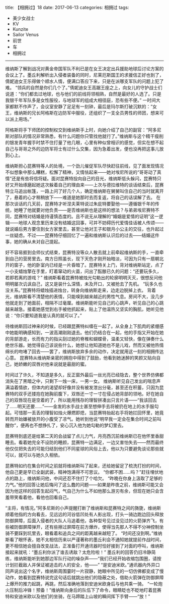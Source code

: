 title: 【相拥过】18
date: 2017-06-13
categories: 相拥过
tags:
- 美少女战士
- KV
- Kunzite
- Sailor Venus
- 前世
- 车
- 相拥过
---

维纳斯了解到战况对黄金帝国军队不利已是在女王决定出兵援助地球后讨论方案的会议上了。<!--more-->墨丘利解析出入侵者装备的同时，尼莱厄斯国王的求援信正好也到了，倩妮迪女王乐得做个顺水人情，便满口答应下来，只是在派哪支军队的问题上犯了难。
“领兵的自然是你们几个了。”倩妮迪女王高踞王座之上，向女儿的守护战士们说道：“你们都去过地球，也与他们的前线将领相熟，自然是最好的人选了。只是我银千年军队多是女性服役，与地球军的组成大相径庭，恐有些不便。”
一时间大家都默不作声了，会议室安静了足足有一刻钟，最后是玛尔斯打破沉默的：“女王，维纳斯的兄长阿格斯在边防军中服役，还组织了一支全员男性的师团，想来可以派上用场。”

阿格斯将手下师团的控制权交到维纳斯手上时，向她介绍了自己的副官：“阿多尼斯对部队的情况非常熟悉，有什么问题你只管找他就行了。”维纳斯与这个精干瘦削的银发青年握手时禁不住打量了他几眼，心里有种似曾相识的感觉，但实在想不起自己与哥哥之外的边防军将士有过什么交集，因为急着出发，便也没再把这事儿放到心上。

维纳斯担心昆赛特等人的处境，一个劲儿催促军队尽快赶往前线，见了面发现情况不似想象中那么糟糕，松懈了精神，又情怯起来——她对埃尼所说的“哥哥动了真情”还是有些将信将疑。面对昆赛特投向自己的目光，维纳斯低头躲闪，昆赛特只好又开始琢磨起她这次躲着自己的理由来——上次与德拉维特的谈话结束后，昆赛特立马追出帐篷，一路上问了好几个人，确定维纳斯在舅舅叫住自己的当时就离开了，悬着的心才稍稍放下——难道是她那时去而复返，将自己的话误解了去。
在那次谈话的几天前，昆赛特才听涅夫莱特说过朱庇特要娶他——遵循银千年的传统，她睡了他就要对他负责——是否维纳斯也是这样的想法？与弟弟埃尼赛特不同，昆赛特对结婚是持谨慎态度的。且不说无从理解的“婚姻是爱情的证明”这一逻辑——地球人观念里历来没有结婚这回事，可并不妨碍历代爱情佳话被人传颂——就说婚后男方要住到女方家里去，甚至让他对王子和银月小公主的交往，也升起过一丝疑虑。不过——昆赛特仔细回忆了一遍和维纳斯认识后的过去——结婚这件事，她的确从未对自己提起。

好不容易捱到会师仪式结束，昆赛特没等众人散去就上前牵起维纳斯的手，一直牵到自己的营房里去。南方日照虽长，现下天色才刚开始暗淡，可因为只有一扇朝北开的窗子，他的卧室内已经是一片昏暗了。昆赛特关上门，背对维纳斯站定，点了一小支蜡烛擎在手里，盯着窜动的火苗，问出了酝酿已久的问题：“还要玩多久，若即若离的游戏？”
维纳斯看着昆赛特被烛光勾勒出的轮廓明明灭灭，很想反问他明明屡次讥讽自己，这又是装什么深情，未及开口，又被抢去了先机。
“玩多久也没关系。”昆赛特将蜡烛插进烛台，转身向维纳斯走来，边走边脱掉上衣。
背着光，维纳斯看不清楚他的表情，只能嗅到越来越近的男性气息。房间不大，没几步他就走到了她面前，相隔不过毫厘。维纳斯能听见自己的心跳声，听见自己的心跳越来越急。接着她感觉到右手被他抓起来，贴上了他温热又坚实的胸肌，她听见他说：“你只要知道我是认真的就可以了。”

待维纳斯回过神来的时候，已经跟昆赛特纠缠在一起了。从全身上下肌肉的紧绷感中她能明确感知到，一波高潮刚刚退去。他们仍结合在一起，他的手指又开始在她的背部游走，长而有力的指尖刮过她的脊椎和蝴蝶骨，温柔又轻快，像在弹奏什么绝世乐器。她觉得自己该说些什么，她想让他知道她也不是儿戏，然而又被他热情绵长的吻堵了回去——罢了，维纳斯放弃多余的动作，决定就用这一刻的相拥传达心意。
昆赛特从维纳斯亲密的拥抱中得到了鼓励，他看到她迷醉的笑颜又贴向自己，她娇嫩的双唇对他来说就是最甜的蜜。

时间过了许久，不知道是多久，反正窗外最后一丝光亮已经隐去，整个世界仿佛都消失在了黑暗之中，只剩下一烛一床，一男一女。
维纳斯听见自己发出的喘息声满溢着情欲，但体内的渴望却好像并没有被发泄出分毫，甚至还在积蓄，只因为昆赛特的双手还搂抱在她胸前腹下，双唇还一寸一寸在侵占她背部的领地。好在她自己的双唇现在是空着的了，所以能用残存的理智拼凑出只言片语——“我该回去了……明天还要……”——金发的水手战士甚至想伸手去将被扔在地上的水手服勾起。可惜那一丢丢的理智如烛火爆燃即熄，当昆赛特抬起右手将她拦回怀里，她竟转而开始嫌被放开的小腹受了凉气。她听到他说“明早我一定会在集合时间之前叫醒你”，便再也不想挣扎了，安心沉入他为她勾勒的梦幻里去。

昆赛特到底还是给第二天的会战留了点儿力气，月亮西沉前维纳斯已在他怀里香甜睡去。看着她完全不设防的睡颜，昆赛特一边满足，一边又害怕失去——然而最终他仅仅把失去的可能归结到他们不同星球的风俗上去，他以为只要避免谈论那些就可以，就可以与她久久相依。

昆赛特如约在集合时间之前就将维纳斯叫了起来，还给她留足了梳洗打扮的时间，他自己更是早已全副武装，精神饱满得不可思议。
“你都不困……吗？”赶往埋伏地点的路上，维纳斯问他，中间还忍不住打了个哈欠。
“昨晚在你身上汲取了足够的力气。”他的回答让她后悔问了这么蠢的问题——如果是昨夜之前，维纳斯可能又会因为他这样的回答生起闷气，气自己为什么不如他那么游刃有余，但现在她只会含羞带笑看着他，看他也回看自己。

“主将，有情况。”阿多尼斯的小声提醒打断了维纳斯和昆赛特之间的旖旎，维纳斯顺着他指的方向看去，见远远的河谷低凹处有人影出现，打头一骑边跑边回头释放防御屏障，后面入侵者的大队人马追着他，各种型号见过没见过的火箭弹齐飞，有些被防御屏障弹开，还有些擦过屏障在前方爆炸，使得当先那人不得不分神控制坐骑不要踩到坑里去，眼看着和追兵之间的距离越来越短了。
“时间还没到啊。”维纳斯看了眼怀表，她不太相信历来以严谨著称的墨丘利会不通知她就提前作战时间，更不相信她会擅自改变战法，正准备打开通讯器时恰好接到了对面的呼叫，维纳斯接起来就吼：“墨丘利你派了谁去诱敌？太危险啦！”
墨丘利的回答仍旧冷静简练，维纳斯能听到她那边军队行动的噪杂声——“我们已经开始收缩包围圈，请按计划拦截敌人并保证被追击的人的安全，他——”
“是安迪米欧。”通讯器内外异口同声说出这个名字，维纳斯周围霎时一片寂静，她眼中所见的一切仿佛都变成了慢动作，她看到昆赛特说完这句话后就跳出他们的隐蔽之处，借助火箭弹在防御屏障上爆开的推力起跳，再跳，然后准确地落到安迪米欧身后与他共乘一骑。
“一轮炮火压制后冲锋！预备！”维纳斯向身后的队伍下了命令，眼睛眨也不眨地盯着昆赛特和安迪米欧以及他们的坐骑，在马蹄踏上山坡的瞬间挥下手臂——“放！”